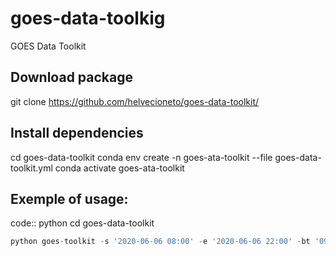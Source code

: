 # goes-data-toolkig
GOES Data Toolkit

## Download package
git clone https://github.com/helvecioneto/goes-data-toolkit/

## Install dependencies
cd goes-data-toolkit
conda env create -n goes-ata-toolkit --file goes-data-toolkit.yml
conda activate goes-ata-toolkit

## Exemple of usage:
code:: python
cd goes-data-toolkit
```python 
python goes-toolkit -s '2020-06-06 08:00' -e '2020-06-06 22:00' -bt '09:00,22:00' -i 10min -sat goes16 -c 02 -p AWS download
```

